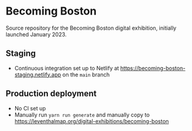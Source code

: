 # Becoming Boston

Source repository for the Becoming Boston digital exhibition, initially launched January 2023.

## Staging 

* Continuous integration set up to Netlify at <https://becoming-boston-staging.netlify.app> on the `main` branch

## Production deployment

* No CI set up
* Manually run `yarn run generate` and manually copy to <https://leventhalmap.org/digital-exhibitions/becoming-boston>